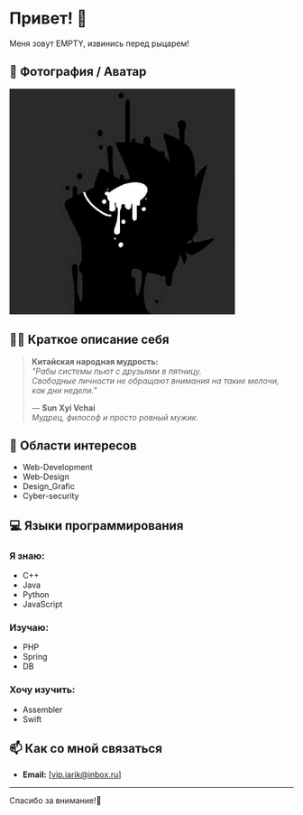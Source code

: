 # Привет! 👋

Меня зовут EMPTY, извинись перед рыцарем!

## 📸 Фотография / Аватар
![EMPTY💜](images/image.png)  

## 🧑‍💻 Краткое описание себя
> **Китайская народная мудрость:**  
> *"Рабы системы пьют с друзьями в пятницу.  
> Свободные личности не обращают внимания на такие мелочи, как дни недели."*  
>  
> — **Sun Xyi Vchai**  
> *Мудрец, философ и просто ровный мужик.*  

## 🌟 Области интересов
- Web-Development
- Web-Design
- Design_Grafic
- Cyber-security

## 💻 Языки программирования

### Я знаю:
- C++
- Java
- Python
- JavaScript

### Изучаю:
- PHP
- Spring
- DB

### Хочу изучить:
- Assembler
- Swift


## 📫 Как со мной связаться
- **Email:** [vip.iarik@inbox.ru]
---

Спасибо за внимание!💜
